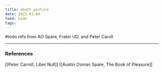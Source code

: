 ```yaml
---
title: death posture
date: 2023-01-04
feed: hide
tags:
---
```

#todo refs from AO Spare, Frater UD, and Peter Caroll 

___
### References

[[Peter Carroll, Liber Null]]
[[Austin Osman Spare, The Book of Pleasure]] 